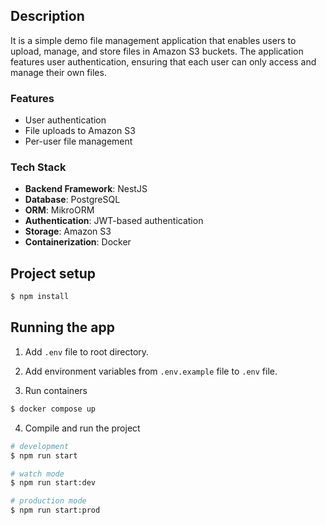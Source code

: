 ## Description

It is a simple demo file management application that enables users to upload, manage, and store files in Amazon S3 buckets. The application features user authentication, ensuring that each user can only access and manage their own files.

### Features

- User authentication
- File uploads to Amazon S3
- Per-user file management

### Tech Stack

- **Backend Framework**: NestJS
- **Database**: PostgreSQL
- **ORM**: MikroORM
- **Authentication**: JWT-based authentication
- **Storage**: Amazon S3
- **Containerization**: Docker

## Project setup

```bash
$ npm install
```

## Running the app

1. Add `.env` file to root directory.

2. Add environment variables from `.env.example` file to `.env` file.

3. Run containers

```bash
$ docker compose up
```

4. Compile and run the project

```bash
# development
$ npm run start

# watch mode
$ npm run start:dev

# production mode
$ npm run start:prod
```
